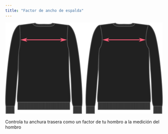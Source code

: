 ```yaml
---
title: "Factor de ancho de espalda"
---
```


![Factor de ancho de espalda](acrossbackfactor.svg)

Controla tu anchura trasera como un factor de tu hombro a la medición del hombro




